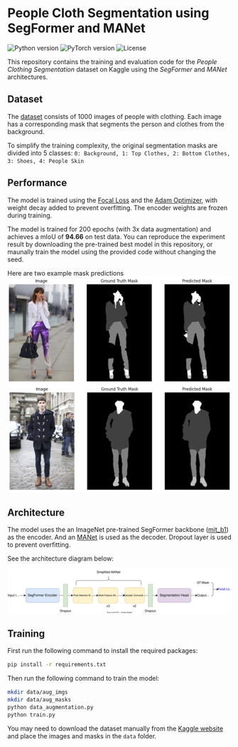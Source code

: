 # People Cloth Segmentation using SegFormer and MANet
![Python version](https://img.shields.io/badge/Python-3.11-green.svg)
![PyTorch version](https://img.shields.io/badge/PyTorch-2.4.0-green.svg)
![License](https://img.shields.io/badge/License-MIT-blue.svg)

This repository contains the training and evaluation code for the *People Clothing Segmentation* dataset on Kaggle using the *SegFormer* and *MANet* architectures. 

## Dataset
The [dataset](https://www.kaggle.com/datasets/rajkumarl/people-clothing-segmentation/data) consists of 1000 images of people with clothing. Each image has a corresponding mask that segments the person and clothes from the background. 

To simplify the training complexity, the original segmentation masks are divided into 5 classes: 
`0: Background, 1: Top Clothes, 2: Bottom Clothes, 3: Shoes, 4: People Skin`

## Performance
The model is trained using the [Focal Loss](https://arxiv.org/abs/1708.02002) and the [Adam Optimizer](https://arxiv.org/abs/1711.05101), with weight decay added to prevent overfitting. The encoder weights are frozen during training.

The model is trained for 200 epochs (with 3x data augmentation) and achieves a mIoU of **94.66** on test data. You can reproduce the experiment result by downloading the pre-trained best model in this repository, or maunally train the model using the provided code without changing the seed.

Here are two example mask predictions
![Example 1](assets/example_1.png)
![Example 2](assets/example_2.png)

## Architecture
The model uses the an ImageNet pre-trained SegFormer backbone ([mit_b1](https://huggingface.co/nvidia/mit-b1)) as the encoder. And an [MANet](https://arxiv.org/abs/2009.02130) is used as the decoder. Dropout layer is used to prevent overfitting.

See the architecture diagram below:

![Architecture](assets/Architecture.svg)

## Training
First run the following command to install the required packages:
```bash
pip install -r requirements.txt
```
Then run the following command to train the model:
```bash
mkdir data/aug_imgs
mkdir data/aug_masks
python data_augmentation.py
python train.py
```
You may need to download the dataset manually from the [Kaggle website](https://www.kaggle.com/datasets/rajkumarl/people-clothing-segmentation/data) and place the images and masks in the `data` folder.

